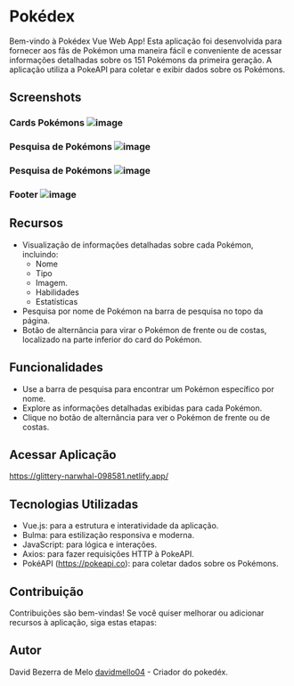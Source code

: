 # Pokédex

Bem-vindo à Pokédex Vue Web App! Esta aplicação foi desenvolvida para fornecer aos fãs de Pokémon uma maneira fácil e conveniente de acessar informações detalhadas sobre os 151 Pokémons da primeira geração. A aplicação utiliza a PokeAPI para coletar e exibir dados sobre os Pokémons.


## Screenshots

### Cards Pokémons ![image](https://github.com/davidmello04/dragonballz-memory-game/assets/102268159/61ddc2b4-15a1-4cea-9686-9c725a6a5527)  
### Pesquisa de Pokémons ![image](https://github.com/davidmello04/dragonballz-memory-game/assets/102268159/eb23f8b0-a7e6-4304-8ce6-109cf044095a)  
### Pesquisa de Pokémons ![image](https://github.com/davidmello04/dragonballz-memory-game/assets/102268159/67a7fd27-6db1-4fa5-929e-6b36eeed4671)  
### Footer ![image](https://github.com/davidmello04/dragonballz-memory-game/assets/102268159/0ad6a693-0968-4e01-9c63-8fae249218ed)  



## Recursos

- Visualização de informações detalhadas sobre cada Pokémon, incluindo:
  * Nome
  * Tipo
  * Imagem.
  * Habilidades
  * Estatísticas
- Pesquisa por nome de Pokémon na barra de pesquisa no topo da página.
- Botão de alternância para virar o Pokémon de frente ou de costas, localizado na parte inferior do card do Pokémon.

## Funcionalidades

- Use a barra de pesquisa para encontrar um Pokémon específico por nome.
- Explore as informações detalhadas exibidas para cada Pokémon.
- Clique no botão de alternância para ver o Pokémon de frente ou de costas.

## Acessar Aplicação

https://glittery-narwhal-098581.netlify.app/


## Tecnologias Utilizadas

- Vue.js: para a estrutura e interatividade da aplicação.
- Bulma: para estilização responsiva e moderna.
- JavaScript: para lógica e interações.
- Axios: para fazer requisições HTTP à PokeAPI.
- PokéAPI (https://pokeapi.co): para coletar dados sobre os Pokémons.


## Contribuição

Contribuições são bem-vindas! Se você quiser melhorar ou adicionar recursos à aplicação, siga estas etapas:


## Autor
David Bezerra de Melo [davidmello04](https://github.com/davidmello04) - Criador do pokedéx.
